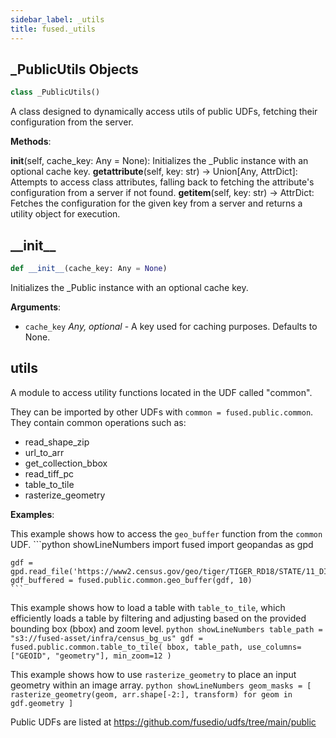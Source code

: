 ```yaml
---
sidebar_label: _utils
title: fused._utils
---
```


## \_PublicUtils Objects

```python showLineNumbers
class _PublicUtils()
```

A class designed to dynamically access utils of public UDFs, fetching their configuration
from the server.

**Methods**:

  __init__(self, cache_key: Any = None): Initializes the _Public instance with an optional cache key.
  __getattribute__(self, key: str) -> Union[Any, AttrDict]: Attempts to access class attributes, falling back to fetching the attribute's configuration from a server if not found.
  __getitem__(self, key: str) -> AttrDict: Fetches the configuration for the given key from a server and returns a utility object for execution.

## \_\_init\_\_

```python showLineNumbers
def __init__(cache_key: Any = None)
```

Initializes the _Public instance with an optional cache key.

**Arguments**:

- `cache_key` _Any, optional_ - A key used for caching purposes. Defaults to None.

## utils

A module to access utility functions located in the UDF called "common".

They can be imported by other UDFs with `common = fused.public.common`. They contain common operations such as:
- read_shape_zip
- url_to_arr
- get_collection_bbox
- read_tiff_pc
- table_to_tile
- rasterize_geometry


**Examples**:


  This example shows how to access the `geo_buffer` function from the `common` UDF.
    ```python showLineNumbers
    import fused
    import geopandas as gpd

    gdf = gpd.read_file('https://www2.census.gov/geo/tiger/TIGER_RD18/STATE/11_DISTRICT_OF_COLUMBIA/11/tl_rd22_11_bg.zip')
    gdf_buffered = fused.public.common.geo_buffer(gdf, 10)
    ```

  This example shows how to load a table with `table_to_tile`, which efficiently loads a table by filtering and adjusting based on the provided bounding box (bbox) and zoom level.
    ```python showLineNumbers
    table_path = "s3://fused-asset/infra/census_bg_us"
    gdf = fused.public.common.table_to_tile(
        bbox, table_path, use_columns=["GEOID", "geometry"], min_zoom=12
    )
    ```

  This example shows how to use `rasterize_geometry` to place an input geometry within an image array.
    ```python showLineNumbers
    geom_masks = [
        rasterize_geometry(geom, arr.shape[-2:], transform) for geom in gdf.geometry
    ]
    ```

  Public UDFs are listed at https://github.com/fusedio/udfs/tree/main/public
